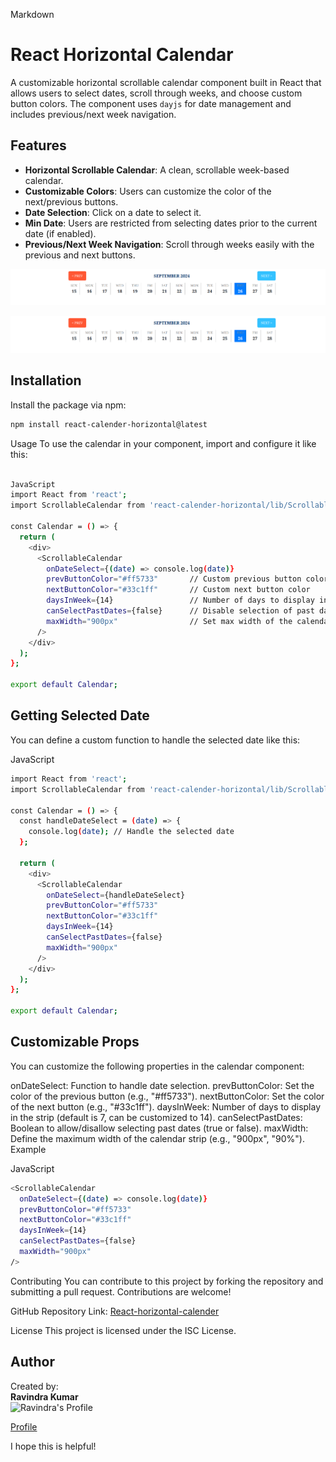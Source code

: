 Markdown
# React Horizontal Calendar

A customizable horizontal scrollable calendar component built in React that allows users to select dates, scroll through weeks, and choose custom button colors. The component uses `dayjs` for date management and includes previous/next week navigation.

## Features

* **Horizontal Scrollable Calendar**: A clean, scrollable week-based calendar.
* **Customizable Colors**: Users can customize the color of the next/previous buttons.
* **Date Selection**: Click on a date to select it.
* **Min Date**: Users are restricted from selecting dates prior to the current date (if enabled).
* **Previous/Next Week Navigation**: Scroll through weeks easily with the previous and next buttons.

<img src="./preview.png">

![Preview Image](https://github.com/Ravindra9555/React-horizontal-calender/raw/master/preview.png)

## Installation

Install the package via npm:

```bash
npm install react-calender-horizontal@latest
```

Usage
To use the calendar in your component, import and configure it like this:

```bash

JavaScript
import React from 'react';
import ScrollableCalendar from 'react-calender-horizontal/lib/ScrollableCalendar';

const Calendar = () => {
  return (
    <div>
      <ScrollableCalendar
        onDateSelect={(date) => console.log(date)}
        prevButtonColor="#ff5733"       // Custom previous button color
        nextButtonColor="#33c1ff"       // Custom next button color
        daysInWeek={14}                 // Number of days to display in a week strip
        canSelectPastDates={false}      // Disable selection of past dates
        maxWidth="900px"                // Set max width of the calendar strip
      />
    </div>
  );
};

export default Calendar;

```


## Getting Selected Date
You can define a custom function to handle the selected date like this:

JavaScript
```bash
import React from 'react';
import ScrollableCalendar from 'react-calender-horizontal/lib/ScrollableCalendar';

const Calendar = () => {
  const handleDateSelect = (date) => {
    console.log(date); // Handle the selected date
  };

  return (
    <div>
      <ScrollableCalendar
        onDateSelect={handleDateSelect}
        prevButtonColor="#ff5733"
        nextButtonColor="#33c1ff"
        daysInWeek={14}
        canSelectPastDates={false}
        maxWidth="900px"
      />
    </div>
  );
};

export default Calendar;
```


## Customizable Props
You can customize the following properties in the calendar component:

onDateSelect: Function to handle date selection.
prevButtonColor: Set the color of the previous button (e.g., "#ff5733").
nextButtonColor: Set the color of the next button (e.g., "#33c1ff").
daysInWeek: Number of days to display in the strip (default is 7, can be customized to 14).
canSelectPastDates: Boolean to allow/disallow selecting past dates (true or false).
maxWidth: Define the maximum width of the calendar strip (e.g., "900px", "90%").
Example

JavaScript
```bash
<ScrollableCalendar
  onDateSelect={(date) => console.log(date)}
  prevButtonColor="#ff5733"
  nextButtonColor="#33c1ff"
  daysInWeek={14}
  canSelectPastDates={false}
  maxWidth="900px"
/>
```


Contributing
You can contribute to this project by forking the repository and submitting a pull request. Contributions are welcome!

GitHub Repository Link: <a href="https://github.com/Ravindra9555/React-horizontal-calender" target="_balnk">React-horizontal-calender</a>

License
This project is licensed under the ISC License.


## Author
Created by:  
**Ravindra Kumar**  
<img src="https://avatars.githubusercontent.com/u/69795113?v=4" alt="Ravindra's Profile" width="100" height="100">

[Profile](https://ravindra.vercel.app)


I hope this is helpful!
